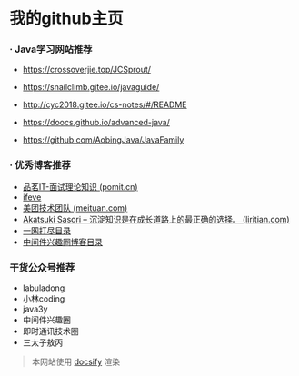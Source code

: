# 我的github主页



### · Java学习网站推荐

- https://crossoverjie.top/JCSprout/

- https://snailclimb.gitee.io/javaguide/


- http://cyc2018.gitee.io/cs-notes/#/README


- https://doocs.github.io/advanced-java/
- https://github.com/AobingJava/JavaFamily


### · 优秀博客推荐

- [品茗IT-面试理论知识 (pomit.cn)](http://www.pomit.cn/trial/theory.html)
- [ifeve](https://www.iteye.com/)
- [美团技术团队 (meituan.com)](https://tech.meituan.com/)
- [Akatsuki Sasori – 沉淀知识是在成长道路上的最正确的选择。 (liritian.com)](https://www.liritian.com/)
- [一网打尽目录](https://blog.csdn.net/SnailMann/article/details/88392514)
- [中间件兴趣圈博客目录](https://blog.csdn.net/prestigeding/article/details/109428961?spm=1001.2014.3001.5502)

### 干货公众号推荐

- labuladong
- 小林coding
- java3y
- 中间件兴趣圈
- 即时通讯技术圈
- 三太子敖丙














> 本网站使用 [docsify](https://docsify.js.org/#/zh-cn) 渲染

